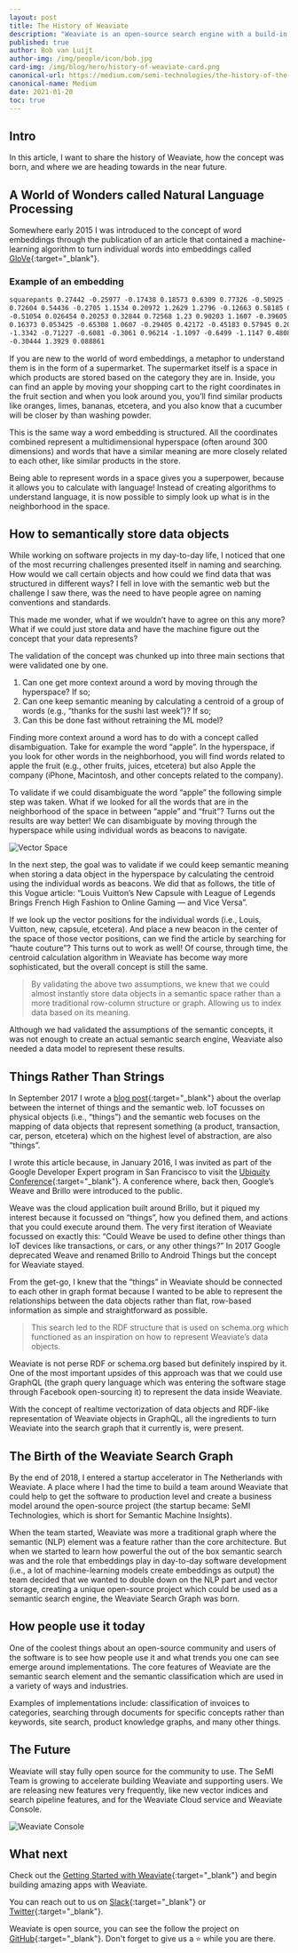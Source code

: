 ```yaml
---
layout: post
title: The History of Weaviate
description: "Weaviate is an open-source search engine with a build-in NLP model called the Contextionary. What makes Weaviate unique, is that it stores data in a vector space rather than a traditional row-column or graph structure, allowing you to search through data based on its meaning rather than keywords alone."
published: true
author: Bob van Luijt
author-img: /img/people/icon/bob.jpg
card-img: /img/blog/hero/history-of-weaviate-card.png
canonical-url: https://medium.com/semi-technologies/the-history-of-the-weaviate-vector-search-engine-17a274f36178
canonical-name: Medium
date: 2021-01-20
toc: true
---
```


## Intro
In this article, I want to share the history of Weaviate, how the concept was born, and where we are heading towards in the near future.

## A World of Wonders called Natural Language Processing
Somewhere early 2015 I was introduced to the concept of word embeddings through the publication of an article that contained a machine-learning algorithm to turn individual words into embeddings called [GloVe](https://nlp.stanford.edu/projects/glove/){:target="_blank"}.

### Example of an embedding

```txt
squarepants 0.27442 -0.25977 -0.17438 0.18573 0.6309 0.77326 -0.50925 -1.8926
0.72604 0.54436 -0.2705 1.1534 0.20972 1.2629 1.2796 -0.12663 0.58185 0.4805
-0.51054 0.026454 0.20253 0.32844 0.72568 1.23 0.90203 1.1607 -0.39605 0.80305
0.16373 0.053425 -0.65308 1.0607 -0.29405 0.42172 -0.45183 0.57945 0.20217
-1.3342 -0.71227 -0.6081 -0.3061 0.96214 -1.1097 -0.6499 -1.1147 0.4808 0.29857
-0.30444 1.3929 0.088861
```

If you are new to the world of word embeddings, a metaphor to understand them is in the form of a supermarket. The supermarket itself is a space in which products are stored based on the category they are in. Inside, you can find an apple by moving your shopping cart to the right coordinates in the fruit section and when you look around you, you’ll find similar products like oranges, limes, bananas, etcetera, and you also know that a cucumber will be closer by than washing powder.


This is the same way a word embedding is structured. All the coordinates combined represent a multidimensional hyperspace (often around 300 dimensions) and words that have a similar meaning are more closely related to each other, like similar products in the store.

Being able to represent words in a space gives you a superpower, because it allows you to calculate with language! Instead of creating algorithms to understand language, it is now possible to simply look up what is in the neighborhood in the space.

## How to semantically store data objects
While working on software projects in my day-to-day life, I noticed that one of the most recurring challenges presented itself in naming and searching. How would we call certain objects and how could we find data that was structured in different ways? I fell in love with the semantic web but the challenge I saw there, was the need to have people agree on naming conventions and standards.

This made me wonder, what if we wouldn’t have to agree on this any more? What if we could just store data and have the machine figure out the concept that your data represents?

The validation of the concept was chunked up into three main sections that were validated one by one.

1. Can one get more context around a word by moving through the hyperspace? If so;
1. Can one keep semantic meaning by calculating a centroid of a group of words (e.g., “thanks for the sushi last week”)? If so;
1. Can this be done fast without retraining the ML model?

Finding more context around a word has to do with a concept called disambiguation. Take for example the word “apple”. In the hyperspace, if you look for other words in the neighborhood, you will find words related to apple the fruit (e.g., other fruits, juices, etcetera) but also Apple the company (iPhone, Macintosh, and other concepts related to the company).

To validate if we could disambiguate the word “apple” the following simple step was taken. What if we looked for all the words that are in the neighborhood of the space in between “apple” and “fruit”? Turns out the results are way better! We can disambiguate by moving through the hyperspace while using individual words as beacons to navigate.

![Vector Space](/img/blog/history-of-weaviate/vector-space.jpeg)

In the next step, the goal was to validate if we could keep semantic meaning when storing a data object in the hyperspace by calculating the centroid using the individual words as beacons. We did that as follows, the title of this Vogue article: “Louis Vuitton’s New Capsule with League of Legends Brings French High Fashion to Online Gaming — and Vice Versa”.

If we look up the vector positions for the individual words (i.e., Louis, Vuitton, new, capsule, etcetera). And place a new beacon in the center of the space of those vector positions, can we find the article by searching for “haute couture”? This turns out to work as well! Of course, through time, the centroid calculation algorithm in Weaviate has become way more sophisticated, but the overall concept is still the same.

> By validating the above two assumptions, we knew that we could almost instantly store data objects in a semantic space rather than a more traditional row-column structure or graph. Allowing us to index data based on its meaning.

Although we had validated the assumptions of the semantic concepts, it was not enough to create an actual semantic search engine, Weaviate also needed a data model to represent these results.

## Things Rather Than Strings
In September 2017 I wrote a [blog post](https://medium.com/bob-van-luijt/semantic-internet-of-things-42811e1ca7a7){:target="_blank"} about the overlap between the internet of things and the semantic web. IoT focusses on physical objects (i.e., “things”) and the semantic web focuses on the mapping of data objects that represent something (a product, transaction, car, person, etcetera) which on the highest level of abstraction, are also “things”.

I wrote this article because, in January 2016, I was invited as part of the Google Developer Expert program in San Francisco to visit the [Ubiquity Conference](https://web.archive.org/web/20190412204056/https://ubiquity.withgoogle.com/){:target="_blank"}. A conference where, back then, Google’s Weave and Brillo were introduced to the public.

Weave was the cloud application built around Brillo, but it piqued my interest because it focussed on “things”, how you defined them, and actions that you could execute around them. The very first iteration of Weaviate focussed on exactly this: “Could Weave be used to define other things than IoT devices like transactions, or cars, or any other things?” In 2017 Google deprecated Weave and renamed Brillo to Android Things but the concept for Weaviate stayed.

From the get-go, I knew that the “things” in Weaviate should be connected to each other in graph format because I wanted to be able to represent the relationships between the data objects rather than flat, row-based information as simple and straightforward as possible.

> This search led to the RDF structure that is used on schema.org which functioned as an inspiration on how to represent Weaviate’s data objects.

Weaviate is not perse RDF or schema.org based but definitely inspired by it. One of the most important upsides of this approach was that we could use GraphQL (the graph query language which was entering the software stage through Facebook open-sourcing it) to represent the data inside Weaviate.

With the concept of realtime vectorization of data objects and RDF-like representation of Weaviate objects in GraphQL, all the ingredients to turn Weaviate into the search graph that it currently is, were present.

## The Birth of the Weaviate Search Graph
By the end of 2018, I entered a startup accelerator in The Netherlands with Weaviate. A place where I had the time to build a team around Weaviate that could help to get the software to production level and create a business model around the open-source project (the startup became: SeMI Technologies, which is short for Semantic Machine Insights).

When the team started, Weaviate was more a traditional graph where the semantic (NLP) element was a feature rather than the core architecture. But when we started to learn how powerful the out of the box semantic search was and the role that embeddings play in day-to-day software development (i.e., a lot of machine-learning models create embeddings as output) the team decided that we wanted to double down on the NLP part and vector storage, creating a unique open-source project which could be used as a semantic search engine, the Weaviate Search Graph was born.

<!-- Today, people from the SeMI team are working on API design, core implementation, [tools and libraries](/developers/weaviate/current/client-libraries/index.html){:target="_blank"}, and many other things related to Weaviate. -->

## How people use it today
One of the coolest things about an open-source community and users of the software is to see how people use it and what trends you one can see emerge around implementations. The core features of Weaviate are the semantic search element and the semantic classification which are used in a variety of ways and industries.

Examples of implementations include: classification of invoices to categories, searching through documents for specific concepts rather than keywords, site search, product knowledge graphs, and many other things.

## The Future
Weaviate will stay fully open source for the community to use. The SeMI Team is growing to accelerate building Weaviate and supporting users. We are releasing new features very frequently, like new vector indices and search pipeline features, and for the Weaviate Cloud service and Weaviate Console. 

![Weaviate Console](/img/blog/history-of-weaviate/weaviate-console.jpeg)

## What next
Check out the [Getting Started with Weaviate](/developers/weaviate/current/getting-started/quick-start.html){:target="_blank"} and begin building amazing apps with Weaviate.

You can reach out to us on [Slack](https://join.slack.com/t/weaviate/shared_invite/zt-goaoifjr-o8FuVz9b1HLzhlUfyfddhw){:target="_blank"} or [Twitter](https://twitter.com/SeMI_tech){:target="_blank"}.

Weaviate is open source, you can see the follow the project on [GitHub](https://github.com/semi-technologies/weaviate){:target="_blank"}. Don't forget to give us a ⭐️ while you are there.
